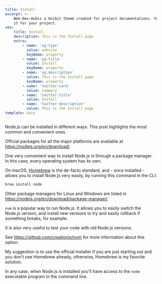```yaml
---
title: Install
excerpt: >-
    Web-Dev-Hubis a Unibit theme created for project documentations. You can use
    it for your project.
seo:
    title: Install
    description: This is the Install page
    extra:
        - name: 'og:type'
          value: website
          keyName: property
        - name: 'og:title'
          value: Install
          keyName: property
        - name: 'og:description'
          value: This is the Install page
          keyName: property
        - name: 'twitter:card'
          value: summary
        - name: 'twitter:title'
          value: Install
        - name: 'twitter:description'
          value: This is the Install page
template: docs
---
```



Node.js can be installed in different ways. This post highlights the most common and convenient ones.

Official packages for all the major platforms are available at <https://nodejs.org/en/download/>.

One very convenient way to install Node.js is through a package manager. In this case, every operating system has its own.

On macOS, [Homebrew](https://brew.sh/) is the de-facto standard, and - once installed - allows you to install Node.js very easily, by running this command in the CLI:

```bash
brew install node
```

Other package managers for Linux and Windows are listed in <https://nodejs.org/en/download/package-manager/>

`nvm` is a popular way to run Node.js. It allows you to easily switch the Node.js version, and install new versions to try and easily rollback if something breaks, for example.

It is also very useful to test your code with old Node.js versions.

See <https://github.com/creationix/nvm> for more information about this option.

My suggestion is to use the official installer if you are just starting out and you don't use Homebrew already, otherwise, Homebrew is my favorite solution.

In any case, when Node.js is installed you'll have access to the `node` executable program in the command line.
